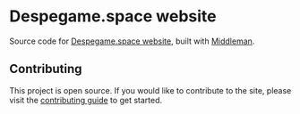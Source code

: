 # Despegame.space website

Source code for [Despegame.space website](http://despegame.space), built
with [Middleman](http://middlemanapp.com).

## Contributing

This project is open source. If you would like to contribute to the
site, please visit the [contributing guide](CONTRIBUTING.md) to get started.
